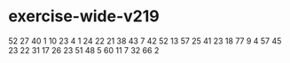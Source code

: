 # exercise-wide-v219
52
27
40
1
10
23
4
1
24
22
21
38
43
7
42
52
13
57
25
41
23
18
77
9
4
57
45
23
22
31
17
26
23
51
48
5
60
11
7
32
66
2
